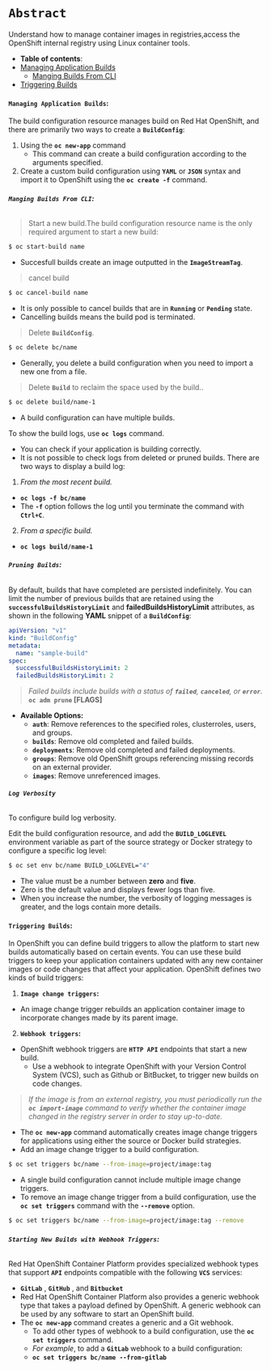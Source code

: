 
# **`Abstract`**
Understand how to manage container images in registries,access the OpenShift internal registry using Linux container tools.

-  **Table of contents**:
  - [Managing Application Builds](#managing-application-builds)
  	- [Manging Builds From CLI](#managing-builds-from-CLI)
  - [Triggering Builds](#triggering-builds)
  
#### **`Managing Application Builds`:**


The build configuration resource manages build on Red Hat OpenShift, and there are primarily two ways to create a **`BuildConfig`**:
1. Using the **`oc new-app`** command
 	- This command can create a build configuration according to the arguments specified. 
2. Create a custom build configuration using **`YAML`** or **`JSON`** syntax and import it to OpenShift using the **`oc create -f`** command.

###### **`Manging Builds From CLI`:**
> Start a new build.The build configuration resource name is the only required argument to start a new build:

```zsh
$ oc start-build name
```
- Succesfull builds create an image outputted in the **`ImageStreamTag`**.
> cancel build
```zsh
$ oc cancel-build name
```
- It is only possible to cancel builds that are in **`Running`** or **`Pending`** state.
- Cancelling builds means the build pod is terminated.
> Delete **`BuildConfig`**.
```zsh
$ oc delete bc/name
```
- Generally, you delete a build configuration when you need to import a new one from a file.
> Delete **`Build`** to reclaim the space used by the
build..
```zsh
$ oc delete build/name-1
```
-  A build configuration can have multiple builds.

To show the build logs, use **`oc logs`** command.
- You can check if your application is building correctly. 
- It is not possible to check logs from deleted or pruned builds. 
There are two ways to display a build log:
1. *From the most recent build.*
 - **`oc logs -f bc/name`**
 - The **`-f`** option follows the log until you terminate the command with **`Ctrl+C`**.
2. *From a specific build.*
 - **`oc logs build/name-1`**

###### **`Pruning Builds`:**

By default, builds that have completed are persisted indefinitely. You can limit the number of previous builds that are retained using the **`successfulBuildsHistoryLimit`** and **failedBuildsHistoryLimit** attributes, as shown in the following **YAML** snippet of a **`BuildConfig`**:

```yaml
apiVersion: "v1" 
kind: "BuildConfig" 
metadata:
  name: "sample-build"
spec:
  successfulBuildsHistoryLimit: 2
  failedBuildsHistoryLimit: 2
```
> *Failed builds include builds with a status of **`failed`**, **`canceled`**, or **`error`**.*
**`oc adm prune` [FLAGS]**
- **Available Options:**
  - **`auth`**: Remove references to the specified roles, clusterroles, users, and groups.
  - **`builds`**: Remove old completed and failed builds.
  - **`deployments`**: Remove old completed and failed deployments.
  - **`groups`**: Remove old OpenShift groups referencing missing records on an external provider.
  - **`images`**: Remove unreferenced images. 

###### **`Log Verbosity`**

To configure build log verbosity.

Edit the build configuration resource, and add the **`BUILD_LOGLEVEL`** environment variable as part of the source strategy or Docker strategy to configure a specific log level:

```zsh
$ oc set env bc/name BUILD_LOGLEVEL="4"
```
- The value must be a number between **zero** and **five**. 
- Zero is the default value and displays fewer logs than five. 
- When you increase the number, the verbosity of logging messages is greater, and the logs contain more details.

#### **`Triggering Builds`:**

In OpenShift you can define build triggers to allow the platform to start new builds automatically based on certain events. You can use these build triggers to keep your application containers updated with any new container images or code changes that affect your application. OpenShift defines two kinds of build triggers:
1. **`Image change triggers`:**
- An image change trigger rebuilds an application container image to incorporate changes made by its parent image.
2. **`Webhook triggers`:**
- OpenShift webhook triggers are **`HTTP API`** endpoints that start a new build. 
    - Use a webhook to integrate OpenShift with your Version Control System (VCS), such as Github or BitBucket, to trigger new builds on code changes.

> *If the image is from an external registry, you must periodically run the **`oc import-image`** command to verify whether the container image changed in the registry server in order to stay up-to-date.*
- The **`oc new-app`** command automatically creates image change triggers for applications using either the source or Docker build strategies.
- Add an image change trigger to a build configuration.
```zsh
$ oc set triggers bc/name --from-image=project/image:tag
```
- A single build configuration cannot include multiple image change triggers.
- To remove an image change trigger from a build configuration, use the **`oc set triggers`** command with the **`--remove`** option.
```zsh
$ oc set triggers bc/name --from-image=project/image:tag --remove
```

###### **`Starting New Builds with Webhook Triggers`:**

Red Hat OpenShift Container Platform provides specialized webhook types that support **`API`** endpoints compatible with the following **`VCS`** services:
- **`GitLab`** , **`GitHub`** , and **`Bitbucket`**
- Red Hat OpenShift Container Platform also provides a generic webhook type that takes a payload defined by OpenShift. A generic webhook can be used by any software to start an OpenShift build.
- The **`oc new-app`** command creates a generic and a Git webhook. 
	- To add other types of webhook to a build configuration, use the **`oc set triggers`** command. 
	- *For example*, to add a **`GitLab`** webhook to a build configuration:
	- **`oc set triggers bc/name --from-gitlab`**


